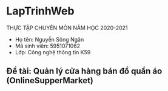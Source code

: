 # LapTrinhWeb
THỰC TẬP CHUYÊN MÔN NĂM HỌC 2020-2021
+ Họ tên: Nguyễn Sông Ngân
+ Mã sinh viên: 5951071062
+ Lớp: Công nghệ thông tin K59
## Đề tài: Quản lý cửa hàng bán đồ quần áo (OnlineSupperMarket)
